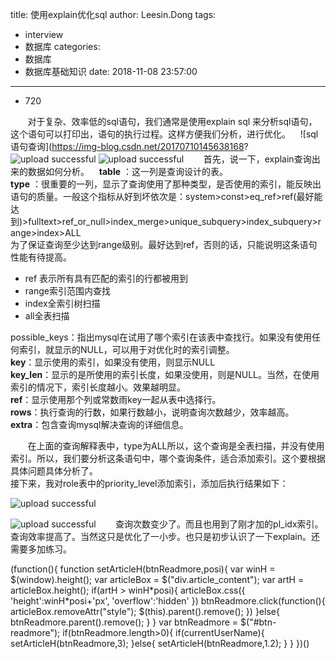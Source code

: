 title: 使用explain优化sql
author: Leesin.Dong
tags:
  - interview
  - 数据库
categories:
  - 数据库
  - 数据库基础知识
date: 2018-11-08 23:57:00
---
*   720

       对于复杂、效率低的sql语句，我们通常是使用explain sql 来分析sql语句，这个语句可以打印出，语句的执行过程。这样方便我们分析，进行优化。   
![sql语句查询](https://img-blog.csdn.net/20170710145638168?  
![upload successful](/images/my_blog_95.png)
![upload successful](/images/my_blog_96.png)
       首先，说一下，explain查询出来的数据如何分析。   
**table** ：这一列是查询设计的表。   
**type** ：很重要的一列，显示了查询使用了那种类型，是否使用的索引，能反映出语句的质量。一般这个指标从好到坏依次是：system>const>eq\_ref>ref(最好能达到)>fulltext>ref\_or\_null>index\_merge>unique\_subquery>index\_subquery>range>index>ALL   
为了保证查询至少达到range级别。最好达到ref，否则的话，只能说明这条语句性能有待提高。

*   ref 表示所有具有匹配的索引的行都被用到
*   range索引范围内查找
*   index全索引树扫描
*   all全表扫描

possible_keys：指出mysql在试用了哪个索引在该表中查找行。如果没有使用任何索引，就显示的NULL，可以用于对优化时的索引调整。   
**key**：显示使用的索引，如果没有使用，则显示NULL   
**key_len**：显示的是所使用的索引长度，如果没使用，则是NULL。当然，在使用索引的情况下，索引长度越小。效果越明显。   
**ref**：显示使用那个列或常数雨key一起从表中选择行。   
**rows**：执行查询的行数，如果行数越小，说明查询次数越少，效率越高。   
**extra**：包含查询mysql解决查询的详细信息。

       在上面的查询解释表中，type为ALL所以，这个查询是全表扫描，并没有使用索引。所以，我们要分析这条语句中，哪个查询条件，适合添加索引。这个要根据具体问题具体分析了。   
接下来，我对role表中的priority_level添加索引，添加后执行结果如下：   

![upload successful](/images/my_blog_97.png)

![upload successful](/images/my_blog_98.png)
       查询次数变少了。而且也用到了刚才加的pl_idx索引。查询效率提高了。当然这只是优化了一小步。也只是初步认识了一下explain。还需要多加练习。

(function(){ function setArticleH(btnReadmore,posi){ var winH = $(window).height(); var articleBox = $("div.article_content"); var artH = articleBox.height(); if(artH > winH\*posi){ articleBox.css({ 'height':winH\*posi+'px', 'overflow':'hidden' }) btnReadmore.click(function(){ articleBox.removeAttr("style"); $(this).parent().remove(); }) }else{ btnReadmore.parent().remove(); } } var btnReadmore = $("#btn-readmore"); if(btnReadmore.length>0){ if(currentUserName){ setArticleH(btnReadmore,3); }else{ setArticleH(btnReadmore,1.2); } } })()